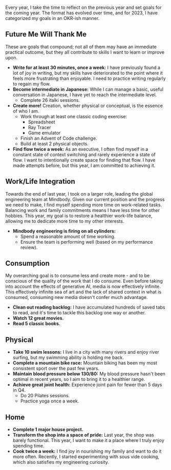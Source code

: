 Every year, I take the time to reflect on the previous year and set goals for the coming year. The format has evolved over time, and for 2023, I have categorized my goals in an OKR-ish manner.

## Future Me Will Thank Me

These are goals that compound; not all of them may have an immediate practical outcome, but they all contribute to skills I want to learn or improve upon.

* **Write for at least 30 minutes, once a week:** I have previously found a lot of joy in writing, but my skills have deteriorated to the point where it feels more frustrating than enjoyable. I need to practice writing regularly to regain my flow.
* **Become intermediate in Japanese:** While I can manage a basic, useful conversation in Japanese, I have yet to reach the intermediate level.
    - Complete 26 italki sessions.
* **Create more!** Creation, whether physical or conceptual, is the essence of who I am.
    - Work through at least one classic coding exercise:
        + Spreadsheet
        + Ray Tracer
        + Game emulator
    - Finish an Advent of Code challenge.
    - Build at least 2 physical objects.
* **Find flow twice a week:** As an executive, I often find myself in a constant state of context switching and rarely experience a state of flow. I want to intentionally create space for finding that flow. I have made attempts before, but this year, I am committed to achieving it.

## Work/Life Integration

Towards the end of last year, I took on a larger role, leading the global engineering team at Mindbody. Given our current position and the progress we need to make, I find myself spending more time on work-related tasks. Balancing work and family commitments means I have less time for other hobbies. This year, my goal is to restore a healthier work-life balance, allowing me to dedicate more time to my other interests.

* **Mindbody engineering is firing on all cylinders:**
    - Spend a reasonable amount of time working.
    - Ensure the team is performing well (based on my performance review).

## Consumption

My overarching goal is to consume less and create more - and to be conscious of the quality of the work that I do consume. Even before taking into account the effects of generative AI, media is now effectively infinite. This effectively infinite sea of art and the lack of shared context in what is consumed, consuming new media doesn't confer much advantage.

* **Clean out reading backlog:** I have accumulated hundreds of saved tabs to read, and it's time to tackle this backlog one way or another.
* **Watch 12 great movies.**
* **Read 5 classic books.**

## Physical

* **Take 10 swim lessons:** I live in a city with many rivers and enjoy river surfing, but my swimming ability is holding me back.
* **Complete a mountain bike race:** Mountain biking has been my most consistent sport over the past few years.
* **Maintain blood pressure below 130/80:** My blood pressure hasn't been optimal in recent years, so I aim to bring it to a healthier range.
* **Achieve great joint health:** Experience joint pain for fewer than 5 days in Q4.
    - Do 20 Pilates sessions.
    - Practice yoga once a week.

## Home

* **Complete 1 major house project.**
* **Transform the shop into a space of pride:** Last year, the shop was barely functional. This year, I want to make it a place where I truly enjoy spending time.
* **Cook twice a week:** I find joy in nourishing my family and want to do it more often. Recently, I started experimenting with sous vide cooking, which also satisfies my engineering curiosity.
